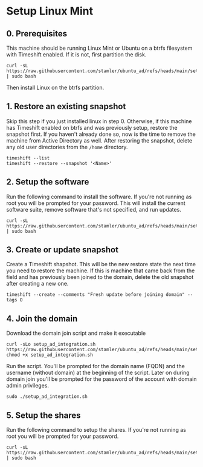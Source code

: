 # Setup Linux Mint

## 0. Prerequisites

This machine should be running Linux Mint or Ubuntu on a btrfs filesystem with Timeshift enabled. If it is not, first partition the disk.

```
curl -sL https://raw.githubusercontent.com/stamler/ubuntu_ad/refs/heads/main/setup_partitions.sh | sudo bash
```

Then install Linux on the btrfs partition.

## 1. Restore an existing snapshot

Skip this step if you just installed linux in step 0. Otherwise, if this machine has Timeshift enabled on btrfs and was previously setup, restore the snapshot first. If you haven't already done so, now is the time to remove the machine from Active Directory as well. After restoring the snapshot, delete any old user directories from the `/home` directory.

```
timeshift --list
timeshift --restore --snapshot '<Name>'
```

## 2. Setup the software

Run the following command to install the software. If you're not running as root you will be prompted for your password. This will install the current software suite, remove software that's not specified, and run updates.
```
curl -sL https://raw.githubusercontent.com/stamler/ubuntu_ad/refs/heads/main/setup_software.sh | sudo bash
```

## 3. Create or update snapshot

Create a Timeshift shapshot. This will be the new restore state the next time you need to restore the machine. If this is machine that came back from the field and has previously been joined to the domain, delete the old snapshot after creating a new one.

```
timeshift --create --comments "Fresh update before joining domain" --tags O
```

## 4. Join the domain

Download the domain join script and make it executable

```
curl -sLo setup_ad_integration.sh https://raw.githubusercontent.com/stamler/ubuntu_ad/refs/heads/main/setup_ad_integration.sh
chmod +x setup_ad_integration.sh
```

Run the script. You'll be prompted for the domain name (FQDN) and the username (without domain) at the beginning of the script. Later on during domain join you'll be prompted for the password of the account with domain admin privileges.
```
sudo ./setup_ad_integration.sh
```

## 5. Setup the shares

Run the following command to setup the shares. If you're not running as root you will be prompted for your password.
```
curl -sL https://raw.githubusercontent.com/stamler/ubuntu_ad/refs/heads/main/setup_shares.sh | sudo bash
```
